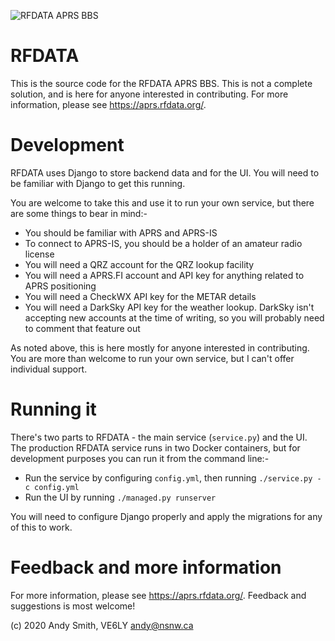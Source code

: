 ![RFDATA APRS BBS](https://aprs.rfdata.org/w/resources/assets/wiki.png)

# RFDATA

This is the source code for the RFDATA APRS BBS. This is not a complete solution, and is here for anyone interested in contributing. For more information, please see https://aprs.rfdata.org/.

# Development

RFDATA uses Django to store backend data and for the UI. You will need to be familiar with Django to get this running.

You are welcome to take this and use it to run your own service, but there are some things to bear in mind:-

* You should be familiar with APRS and APRS-IS
* To connect to APRS-IS, you should be a holder of an amateur radio license
* You will need a QRZ account for the QRZ lookup facility
* You will need a APRS.FI account and API key for anything related to APRS positioning
* You will need a CheckWX API key for the METAR details
* You will need a DarkSky API key for the weather lookup. DarkSky isn't accepting new accounts at the time of writing, so you will probably need to comment that feature out

As noted above, this is here mostly for anyone interested in contributing. You are more than welcome to run your own service, but I can't offer individual support.

# Running it

There's two parts to RFDATA - the main service (`service.py`) and the UI. The production RFDATA service runs in two Docker containers, but for development purposes you can run it from the command line:-

* Run the service by configuring `config.yml`, then running `./service.py -c config.yml`
* Run the UI by running `./managed.py runserver`

You will need to configure Django properly and apply the migrations for any of this to work.

# Feedback and more information

For more information, please see https://aprs.rfdata.org/. Feedback and suggestions is most welcome!

(c) 2020 Andy Smith, VE6LY <andy@nsnw.ca>
